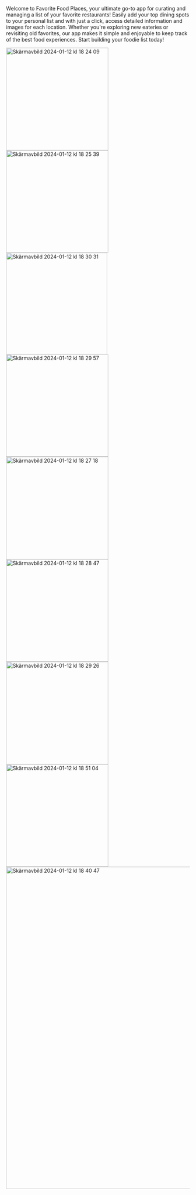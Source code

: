 Welcome to Favorite Food Places, your ultimate go-to app for curating and managing a list of your favorite restaurants! Easily add your top dining spots to your personal list and with just a click, access detailed information and images for each location. Whether you're exploring new eateries or revisiting old favorites, our app makes it simple and enjoyable to keep track of the best food experiences. Start building your foodie list today!

<img width="280" alt="Skärmavbild 2024-01-12 kl  18 24 09" src="https://github.com/maidads/FavoriteFoodPlaces/assets/98819095/a792ac35-eabc-44fb-bd37-ba8b4a7ca76b">
<img width="280" alt="Skärmavbild 2024-01-12 kl  18 25 39" src="https://github.com/maidads/FavoriteFoodPlaces/assets/98819095/c6f9697c-ed65-4267-8aaf-220f926d8c29">
<img width="277" alt="Skärmavbild 2024-01-12 kl  18 30 31" src="https://github.com/maidads/FavoriteFoodPlaces/assets/98819095/2588e03c-20b5-46ff-b3b2-a8f0947894db">
<img width="280" alt="Skärmavbild 2024-01-12 kl  18 29 57" src="https://github.com/maidads/FavoriteFoodPlaces/assets/98819095/f4223a58-a143-431e-aff4-32b317dfa0b1">
<img width="280" alt="Skärmavbild 2024-01-12 kl  18 27 18" src="https://github.com/maidads/FavoriteFoodPlaces/assets/98819095/4cd5b2d4-282d-4a15-9088-b4c65d012ff4">
<img width="280" alt="Skärmavbild 2024-01-12 kl  18 28 47" src="https://github.com/maidads/FavoriteFoodPlaces/assets/98819095/3d4170b1-9a12-481b-809e-7ed8bc797266">
<img width="280" alt="Skärmavbild 2024-01-12 kl  18 29 26" src="https://github.com/maidads/FavoriteFoodPlaces/assets/98819095/48f999d0-1f9f-4563-b8f4-46facf9e5040">
<img width="280" alt="Skärmavbild 2024-01-12 kl  18 51 04" src="https://github.com/maidads/FavoriteFoodPlaces/assets/98819095/6217c3cf-3b3a-4e76-a1ca-484c6223a735">
<img width="880" alt="Skärmavbild 2024-01-12 kl  18 40 47" src="https://github.com/maidads/FavoriteFoodPlaces/assets/98819095/1cf8ee46-59db-46af-b824-be6227f2c245">
